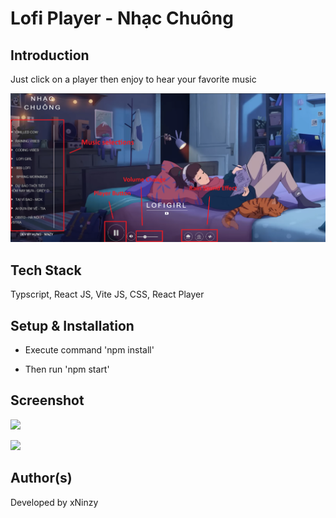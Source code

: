 # Lofi Player - Nhạc Chuông

## Introduction

Just click on a player then enjoy to hear your favorite music

<p>
<img src="images/images3.png"/> 
</p>


## Tech Stack

Typscript, React JS, Vite JS, CSS, React Player

## Setup & Installation

- Execute command 'npm install' 

- Then run 'npm start'

## Screenshot

<p>
<img src="images/images1.png"/> 
</p>
<p>
<img src="images/images2.png"/> 
</p>

## Author(s)

Developed by xNinzy
